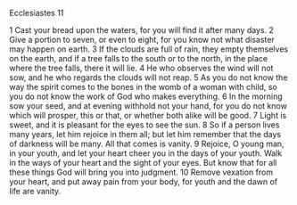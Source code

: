 Ecclesiastes 11

1	Cast your bread upon the waters, for you will find it after many days.
2	Give a portion to seven, or even to eight, for you know not what disaster may happen on earth.
3	If the clouds are full of rain, they empty themselves on the earth, and if a tree falls to the south or to the north, in the place where the tree falls, there it will lie.
4	He who observes the wind will not sow, and he who regards the clouds will not reap.
5	As you do not know the way the spirit comes to the bones in the womb of a woman with child, so you do not know the work of God who makes everything.
6	In the morning sow your seed, and at evening withhold not your hand, for you do not know which will prosper, this or that, or whether both alike will be good.
7	Light is sweet, and it is pleasant for the eyes to see the sun.
8	So if a person lives many years, let him rejoice in them all; but let him remember that the days of darkness will be many. All that comes is vanity.
9	Rejoice, O young man, in your youth, and let your heart cheer you in the days of your youth. Walk in the ways of your heart and the sight of your eyes. But know that for all these things God will bring you into judgment.
10	Remove vexation from your heart, and put away pain from your body, for youth and the dawn of life are vanity.

